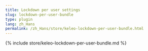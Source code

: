 ```yaml
---
title: Lockdown per user settings
slug: lockdown-per-user-bundle
type: plugin
lang: zh_Hans
permalink: /zh_Hans/store/keleo-lockdown-per-user-bundle.html
---
```


{% include store/keleo-lockdown-per-user-bundle.md %}
